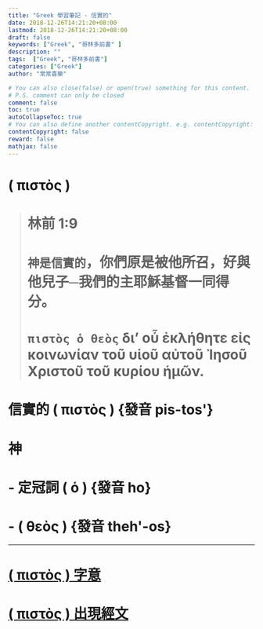 ```yaml
---
title: "Greek 學習筆記 - 信實的"
date: 2018-12-26T14:21:20+08:00
lastmod: 2018-12-26T14:21:20+08:00
draft: false
keywords: ["Greek", "哥林多前書" ]
description: ""
tags:  ["Greek", "哥林多前書"]
categories: ["Greek"]
author: "常常喜樂"

# You can also close(false) or open(true) something for this content.
# P.S. comment can only be closed
comment: false
toc: true
autoCollapseToc: true
# You can also define another contentCopyright. e.g. contentCopyright: "This is another copyright."
contentCopyright: false
reward: false
mathjax: false
---
```


# ( πιστὸς ) 

> # 林前 1:9  
> # `神是信實的`，你們原是被他所召，好與他兒子─我們的主耶穌基督一同得分。  
> # `πιστὸς ὁ θεὸς` δι’ οὗ ἐκλήθητε εἰς κοινωνίαν τοῦ υἱοῦ αὐτοῦ Ἰησοῦ Χριστοῦ τοῦ κυρίου ἡμῶν.  

# 信實的 ( πιστὸς ) {發音 pis-tos'}
# 神
# - 定冠詞 ( ὁ ) {發音 ho}
# - ( θεὸς ) {發音 theh'-os}

---

# <a href="https://bible.fhl.net/new/s.php?N=0&k=04103&m=" target="_blank">( πιστὸς ) 字意</a>

# <a href="https://bible.fhl.net/new/search.php?VERSION=unv&strongflag=1&TABFLAG=1&orig=1&keyword=04103" target="_blank">( πιστὸς ) 出現經文</a>